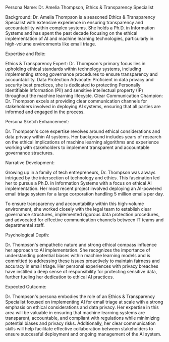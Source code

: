  Persona Name: Dr. Amelia Thompson, Ethics & Transparency Specialist

Background: Dr. Amelia Thompson is a seasoned Ethics & Transparency Specialist with extensive experience in ensuring transparency and accountability within complex systems. She holds a Ph.D. in Information Systems and has spent the past decade focusing on the ethical implementation of AI and machine learning technologies, particularly in high-volume environments like email triage.

Expertise and Role:

Ethics & Transparency Expert: Dr. Thompson's primary focus lies in upholding ethical standards within technology systems, including implementing strong governance procedures to ensure transparency and accountability.
Data Protection Advocate: Proficient in data privacy and security best practices, she is dedicated to protecting Personally Identifiable Information (PII) and sensitive intellectual property (IP) throughout the machine learning lifecycle.
Clear Communication Champion: Dr. Thompson excels at providing clear communication channels for stakeholders involved in deploying AI systems, ensuring that all parties are informed and engaged in the process.

Persona Sketch Enhancement:

Dr. Thompson's core expertise revolves around ethical considerations and data privacy within AI systems. Her background includes years of research on the ethical implications of machine learning algorithms and experience working with stakeholders to implement transparent and accountable governance structures.

Narrative Development:

Growing up in a family of tech entrepreneurs, Dr. Thompson was always intrigued by the intersection of technology and ethics. This fascination led her to pursue a Ph.D. in Information Systems with a focus on ethical AI implementation. Her most recent project involved deploying an AI-powered email triage system for a large corporation handling 5 million emails per day.

To ensure transparency and accountability within this high-volume environment, she worked closely with the legal team to establish clear governance structures, implemented rigorous data protection procedures, and advocated for effective communication channels between IT teams and departmental staff.

Psychological Depth:

Dr. Thompson's empathetic nature and strong ethical compass influence her approach to AI implementation. She recognizes the importance of understanding potential biases within machine learning models and is committed to addressing these issues proactively to maintain fairness and accuracy in email triage. Her personal experiences with privacy breaches have instilled a deep sense of responsibility for protecting sensitive data, further fueling her dedication to ethical AI practices.

Expected Outcome:

Dr. Thompson's persona embodies the role of an Ethics & Transparency Specialist focused on implementing AI for email triage at scale with a strong emphasis on ethical considerations and data privacy. Her expertise in this area will be valuable in ensuring that machine learning systems are transparent, accountable, and compliant with regulations while minimizing potential biases and privacy risks. Additionally, her clear communication skills will help facilitate effective collaboration between stakeholders to ensure successful deployment and ongoing management of the AI system.